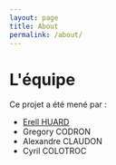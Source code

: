 ```yaml
---
layout: page
title: About
permalink: /about/
---
```

# L'équipe

Ce projet a été mené par :

* [Erell HUARD](mailto:erell.huard@gmail.com)
* Gregory CODRON
* Alexandre CLAUDON
* Cyril COLOTROC